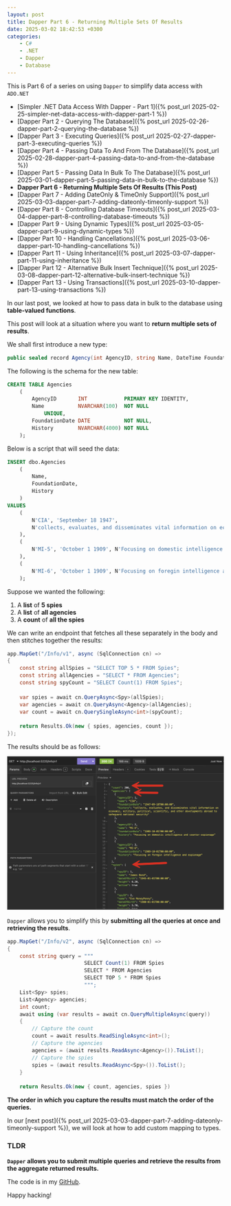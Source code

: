 ```yaml
---
layout: post
title: Dapper Part 6 - Returning Multiple Sets Of Results
date: 2025-03-02 18:42:53 +0300
categories:
    - C#
    - .NET
    - Dapper
    - Database
---
```


This is Part 6 of a series on using `Dapper` to simplify data access with `ADO.NET`

* [Simpler .NET Data Access With Dapper - Part 1]({% post_url 2025-02-25-simpler-net-data-access-with-dapper-part-1 %})
* [Dapper Part 2 - Querying The Database]({% post_url 2025-02-26-dapper-part-2-querying-the-database %})
* [Dapper Part 3 - Executing Queries]({% post_url 2025-02-27-dapper-part-3-executing-queries %})
* [Dapper Part 4 - Passing Data To And From The Database]({% post_url 2025-02-28-dapper-part-4-passing-data-to-and-from-the-database %})
* [Dapper Part 5 - Passing Data In Bulk To The Database]({% post_url 2025-03-01-dapper-part-5-passing-data-in-bulk-to-the-database %})
* **Dapper Part 6 - Returning Multiple Sets Of Results (This Post)**
* [Dapper Part 7 - Adding DateOnly & TimeOnly Support]({% post_url 2025-03-03-dapper-part-7-adding-dateonly-timeonly-support %})
* [Dapper Part 8 - Controlling Database Timeouts]({% post_url 2025-03-04-dapper-part-8-controlling-database-timeouts %})
* [Dapper Part 9 - Using Dynamic Types]({% post_url 2025-03-05-dapper-part-9-using-dynamic-types %})
* [Dapper Part 10 - Handling Cancellations]({% post_url 2025-03-06-dapper-part-10-handling-cancellations %})
* [Dapper Part 11 - Using Inheritance]({% post_url 2025-03-07-dapper-part-11-using-inheritance %})
* [Dapper Part 12 - Alternative Bulk Insert Technique]({% post_url 2025-03-08-dapper-part-12-alternative-bulk-insert-technique %})
* [Dapper Part 13 - Using Transactions]({% post_url 2025-03-10-dapper-part-13-using-transactions %})

In our last post, we looked at how to pass data in bulk to the database using **table-valued functions**.

This post will look at a situation where you want to **return multiple sets of results**.

We shall first introduce a new type:

```c#
public sealed record Agency(int AgencyID, string Name, DateTime FoundationDate, string History);
```

The following is the schema for the new table:

```sql
CREATE TABLE Agencies
    (
        AgencyID       INT            PRIMARY KEY IDENTITY,
        Name           NVARCHAR(100)  NOT NULL
            UNIQUE,
        FoundationDate DATE           NOT NULL,
        History        NVARCHAR(4000) NOT NULL
    );

```

Below is a script that will seed the data:

```sql
INSERT dbo.Agencies
    (
        Name,
        FoundationDate,
        History
    )
VALUES
    (
        N'CIA', 'September 18 1947',
        N'collects, evaluates, and disseminates vital information on economic, military, political, scientific, and other developments abroad to safeguard national security'
    ),
    (
        N'MI-5', 'October 1 1909', N'Focusing on domestic intelligence and counter-espionage'
    ),
    (
        N'MI-6', 'October 1 1909', N'Focusing on foregin intelligence and espionage'
    );
```

Suppose we wanted the following:

1. A **list** of **5 spies**
2. A **list** of **all agencies**
3. A **count** of **all the spies**

We can write an endpoint that fetches all these separately in the body and then stitches together the results:

```c#
app.MapGet("/Info/v1", async (SqlConnection cn) =>
{
    const string allSpies = "SELECT TOP 5 * FROM Spies";
    const string allAgencies = "SELECT * FROM Agencies";
    const string spyCount = "SELECT Count(1) FROM Spies";

    var spies = await cn.QueryAsync<Spy>(allSpies);
    var agencies = await cn.QueryAsync<Agency>(allAgencies);
    var count = await cn.QuerySingleAsync<int>(spyCount);

    return Results.Ok(new { spies, agencies, count });
});
```

The results should be as follows:

![ComplexReturnQuery](../images/2025/03/ComplexReturnQuery.png)

`Dapper` allows you to simplify this by **submitting all the queries at once and retrieving the results**.

```c#
app.MapGet("/Info/v2", async (SqlConnection cn) =>
{
    const string query = """
                         SELECT Count(1) FROM Spies
                         SELECT * FROM Agencies
                         SELECT TOP 5 * FROM Spies
                         """;
    List<Spy> spies;
    List<Agency> agencies;
    int count;
    await using (var results = await cn.QueryMultipleAsync(query))
    {
        // Capture the count
        count = await results.ReadSingleAsync<int>();
        // Capture the agencies
        agencies = (await results.ReadAsync<Agency>()).ToList();
        // Capture the spies
        spies = (await results.ReadAsync<Spy>()).ToList();
    }

    return Results.Ok(new { count, agencies, spies })
```

**The order in which you capture the results must match the order of the queries.**

In our [next post]({% post_url 2025-03-03-dapper-part-7-adding-dateonly-timeonly-support %}), we will look at how to add custom mapping to types.

### TLDR

**`Dapper` allows you to submit multiple queries and retrieve the results from the aggregate returned results.**

The code is in my [GitHub](https://github.com/conradakunga/BlogCode/tree/master/2025-03-02%20-%20Dapper%20Part%206).

Happy hacking!

